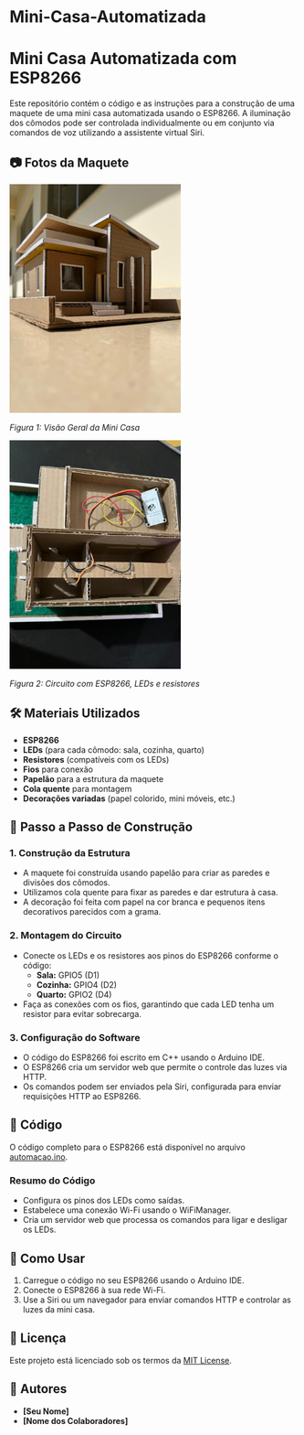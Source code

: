 # Mini-Casa-Automatizada
# Mini Casa Automatizada com ESP8266

Este repositório contém o código e as instruções para a construção de uma maquete de uma mini casa automatizada usando o ESP8266. A iluminação dos cômodos pode ser controlada individualmente ou em conjunto via comandos de voz utilizando a assistente virtual Siri.

## 📷 Fotos da Maquete

<img src="CASA.jpeg" alt="Visão Geral da Maquete" width="300"/>

*Figura 1: Visão Geral da Mini Casa*

<img src="Circuito.jpeg" alt="Circuito e Componentes" width="300"/>

*Figura 2: Circuito com ESP8266, LEDs e resistores*
## 🛠 Materiais Utilizados

- **ESP8266**
- **LEDs** (para cada cômodo: sala, cozinha, quarto)
- **Resistores** (compatíveis com os LEDs)
- **Fios** para conexão
- **Papelão** para a estrutura da maquete
- **Cola quente** para montagem
- **Decorações variadas** (papel colorido, mini móveis, etc.)

## 📝 Passo a Passo de Construção

### 1. **Construção da Estrutura**
   - A maquete foi construída usando papelão para criar as paredes e divisões dos cômodos.
   - Utilizamos cola quente para fixar as paredes e dar estrutura à casa.
   - A decoração foi feita com papel na cor branca e pequenos itens decorativos parecidos com a grama.

### 2. **Montagem do Circuito**
   - Conecte os LEDs e os resistores aos pinos do ESP8266 conforme o código:
     - **Sala:** GPIO5 (D1)
     - **Cozinha:** GPIO4 (D2)
     - **Quarto:** GPIO2 (D4)
   - Faça as conexões com os fios, garantindo que cada LED tenha um resistor para evitar sobrecarga.

### 3. **Configuração do Software**
   - O código do ESP8266 foi escrito em C++ usando o Arduino IDE.
   - O ESP8266 cria um servidor web que permite o controle das luzes via HTTP.
   - Os comandos podem ser enviados pela Siri, configurada para enviar requisições HTTP ao ESP8266.

## 🔧 Código

O código completo para o ESP8266 está disponível no arquivo [automacao.ino](caminho/para/arquivo.ino).

### **Resumo do Código**
- Configura os pinos dos LEDs como saídas.
- Estabelece uma conexão Wi-Fi usando o WiFiManager.
- Cria um servidor web que processa os comandos para ligar e desligar os LEDs.

## 🚀 Como Usar

1. Carregue o código no seu ESP8266 usando o Arduino IDE.
2. Conecte o ESP8266 à sua rede Wi-Fi.
3. Use a Siri ou um navegador para enviar comandos HTTP e controlar as luzes da mini casa.

## 📄 Licença

Este projeto está licenciado sob os termos da [MIT License](LICENSE).

## 👥 Autores

- **[Seu Nome]**
- **[Nome dos Colaboradores]**


